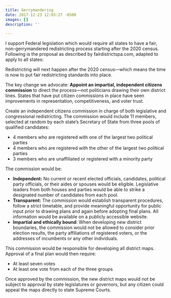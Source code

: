 ```yaml
---
title: Gerrymandering
date: 2017-12-23 12:03:27 -0500
images: []
description: ''

---
```

I support Federal legislation which would require all states to have a fair, non-gerrymandered redistricting process starting after the 2020 census.  Following is the proposal as described by fairdistrictspa.com, adapted to apply to all states:

Redistricting will next happen after the 2020 census—which means the time is now to put fair redistricting standards into place.

The key change we advocate: **Appoint an impartial, independent citizens commission** to direct the process—not politicians drawing their own district lines. States that have put citizen commissions in place have seen improvements in representation, competitiveness, and voter trust.

  
 Create an independent citizens commission in charge of both legislative and congressional redistricting. The commission would include 11 members, selected at random by each state’s Secretary of State from three pools of qualified candidates:

* 4 members who are registered with one of the largest two political parties
* 4 members who are registered with the other of the largest two political parties
* 3 members who are unaffiliated or registered with a minority party

The commission would be:

* **Independent:** No current or recent elected officials, candidates, political party officials, or their aides or spouses would be eligible. Legislative leaders from both houses and parties would be able to strike a designated number of candidates from each pool.
* **Transparent:** The commission would establish transparent procedures, follow a strict timetable, and provide meaningful opportunity for public input prior to drawing plans and again before adopting final plans. All information would be available on a publicly accessible website.
* **Impartial and ethically bound**: When developing new district boundaries, the      commission would not be allowed to consider prior election results, the party affiliations of registered voters, or the addresses of incumbents or any other individuals.

This commission would be responsible for developing all district maps. Approval of a final plan would then require:

* At least seven votes
* At least one vote from each of the three groups

Once approved by the commission, the new district maps would not be subject to approval by state legislatures or governors, but any citizen could appeal the maps directly to state Supreme Courts.